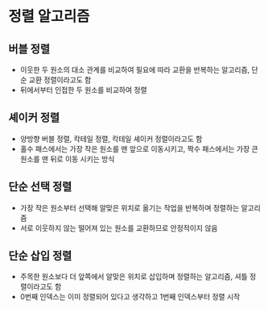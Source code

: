 # 정렬 알고리즘

## 버블 정렬
- 이웃한 두 원소의 대소 관계를 비교하여 필요에 따라 교환을 반복하는 알고리즘, 단순 교환 정렬이라고도 함
- 뒤에서부터 인접한 두 원소를 비교하여 정렬

## 셰이커 정렬
- 양방향 버블 정렬, 칵테일 정렬, 칵테일 셰이커 정렬이라고도 함
- 홀수 패스에서는 가장 작은 원소를 맨 앞으로 이동시키고, 짝수 패스에서는 가장 큰 원소를 맨 뒤로 이동 시키는 방식

## 단순 선택 정렬
- 가장 작은 원소부터 선택해 알맞은 위치로 옮기는 작업을 반복하며 정렬하는 알고리즘
- 서로 이웃하지 않는 떨어져 있는 원소를 교환하므로 안정적이지 않음

## 단순 삽입 정렬
- 주목한 원소보다 더 앞쪽에서 알맞은 위치로 삽입하며 정렬하는 알고리즘, 셔틀 정렬이라고도 함
- 0번째 인덱스는 이미 정렬되어 있다고 생각하고 1번째 인덱스부터 정렬 시작